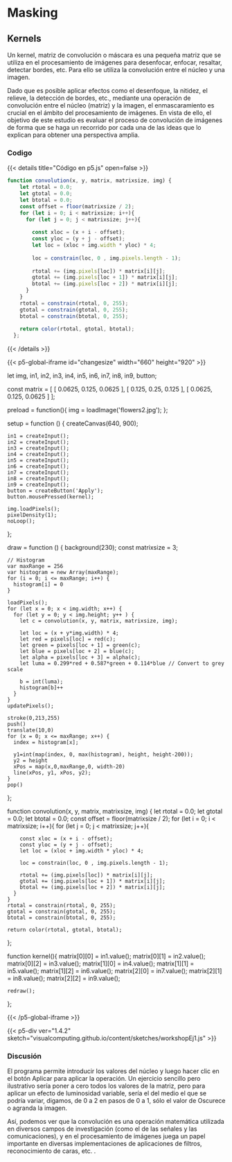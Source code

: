 # Masking

## Kernels

Un kernel, matriz de convolución o máscara es una pequeña matriz que se utiliza en el procesamiento de imágenes para desenfocar, enfocar, resaltar, detectar bordes, etc. Para ello se utiliza la convolución entre el núcleo y una imagen. 

Dado que es posible aplicar efectos como el desenfoque, la nitidez, el relieve, la detección de bordes, etc., mediante una operación de convolución entre el núcleo (matriz) y la imagen, el enmascaramiento es crucial en el ámbito del procesamiento de imágenes. En vista de ello, el objetivo de este estudio es evaluar el proceso de convolución de imágenes de forma que se haga un recorrido por cada una de las ideas que lo explican para obtener una perspectiva amplia.

### Codigo

{{< details title="Código en p5.js" open=false >}}

```js
function convolution(x, y, matrix, matrixsize, img) {
    let rtotal = 0.0;
    let gtotal = 0.0;
    let btotal = 0.0;
    const offset = floor(matrixsize / 2);
    for (let i = 0; i < matrixsize; i++){
      for (let j = 0; j < matrixsize; j++){
        
        const xloc = (x + i - offset);
        const yloc = (y + j - offset);
        let loc = (xloc + img.width * yloc) * 4;
  
        loc = constrain(loc, 0 , img.pixels.length - 1);
  
        rtotal += (img.pixels[loc]) * matrix[i][j];
        gtotal += (img.pixels[loc + 1]) * matrix[i][j];
        btotal += (img.pixels[loc + 2]) * matrix[i][j];
      }
    }
    rtotal = constrain(rtotal, 0, 255);
    gtotal = constrain(gtotal, 0, 255);
    btotal = constrain(btotal, 0, 255);
    
    return color(rtotal, gtotal, btotal);
  };
```
{{< /details >}}

{{< p5-global-iframe id="changesize" width="660" height="920" >}}

let img, in1, in2, in3, in4, in5, in6, in7, in8, in9, button;

  const matrix = [ [ 0.0625, 0.125, 0.0625 ],
              [ 0.125, 0.25, 0.125 ],
              [ 0.0625, 0.125, 0.0625 ] ]; 

  preload = function(){
    img = loadImage('flowers2.jpg');
  };

  setup = function () {
    createCanvas(640, 900);

    in1 = createInput();
    in2 = createInput();
    in3 = createInput();
    in4 = createInput();
    in5 = createInput();
    in6 = createInput();
    in7 = createInput();
    in8 = createInput();
    in9 = createInput();
    button = createButton('Apply');
    button.mousePressed(kernel);

    img.loadPixels();
    pixelDensity(1);
    noLoop();
  };

  draw = function () {
    background(230);
    const matrixsize = 3;

    // Histogram
    var maxRange = 256
    var histogram = new Array(maxRange);
    for (i = 0; i <= maxRange; i++) {
      histogram[i] = 0
    }

    loadPixels();
    for (let x = 0; x < img.width; x++) {
      for (let y = 0; y < img.height; y++ ) {
        let c = convolution(x, y, matrix, matrixsize, img);

        let loc = (x + y*img.width) * 4;
        let red = pixels[loc] = red(c);
        let green = pixels[loc + 1] = green(c);
        let blue = pixels[loc + 2] = blue(c);
        let alpha = pixels[loc + 3] = alpha(c);
        let luma = 0.299*red + 0.587*green + 0.114*blue // Convert to grey scale

        b = int(luma);
        histogram[b]++
      }
    }
    updatePixels();

    stroke(0,213,255)
    push()
    translate(10,0)
    for (x = 0; x <= maxRange; x++) {
      index = histogram[x];

      y1=int(map(index, 0, max(histogram), height, height-200));
      y2 = height
      xPos = map(x,0,maxRange,0, width-20)
      line(xPos, y1, xPos, y2);
    }
    pop()
  };

  function convolution(x, y, matrix, matrixsize, img) {
    let rtotal = 0.0;
    let gtotal = 0.0;
    let btotal = 0.0;
    const offset = floor(matrixsize / 2);
    for (let i = 0; i < matrixsize; i++){
      for (let j = 0; j < matrixsize; j++){
        
        const xloc = (x + i - offset);
        const yloc = (y + j - offset);
        let loc = (xloc + img.width * yloc) * 4;
  
        loc = constrain(loc, 0 , img.pixels.length - 1);
  
        rtotal += (img.pixels[loc]) * matrix[i][j];
        gtotal += (img.pixels[loc + 1]) * matrix[i][j];
        btotal += (img.pixels[loc + 2]) * matrix[i][j];
      }
    }
    rtotal = constrain(rtotal, 0, 255);
    gtotal = constrain(gtotal, 0, 255);
    btotal = constrain(btotal, 0, 255);
    
    return color(rtotal, gtotal, btotal);
  };

  function kernel(){
    matrix[0][0] = in1.value();
    matrix[0][1] = in2.value();
    matrix[0][2] = in3.value();
    matrix[1][0] = in4.value();
    matrix[1][1] = in5.value();
    matrix[1][2] = in6.value();
    matrix[2][0] = in7.value();
    matrix[2][1] = in8.value();
    matrix[2][2] = in9.value();

    redraw();
  };

{{< /p5-global-iframe >}}

{{< p5-div ver="1.4.2" sketch="visualcomputing.github.io/content/sketches/workshopEj1.js" >}}

### Discusión

El programa permite introducir los valores del núcleo y luego hacer clic en el botón Aplicar para aplicar la operación. Un ejercicio sencillo pero ilustrativo sería poner a cero todos los valores de la matriz, pero para aplicar un efecto de luminosidad variable, sería el del medio el que se podría variar, digamos, de 0 a 2 en pasos de 0 a 1, sólo el valor de Oscurece o agranda la imagen.


Así, podemos ver que la convolución es una operación matemática utilizada en diversos campos de investigación (como el de las señales y las comunicaciones), y en el procesamiento de imágenes juega un papel importante en diversas implementaciones de aplicaciones de filtros, reconocimiento de caras, etc. .
